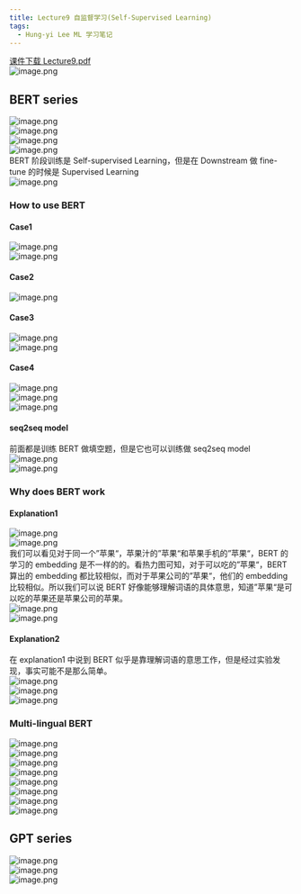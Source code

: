 ```yaml
---
title: Lecture9 自监督学习(Self-Supervised Learning)
tags:
  - Hung-yi Lee ML 学习笔记
---
```


[课件下载 Lecture9.pdf](https://speech.ee.ntu.edu.tw/~hylee/ml/ml2021-course-data/bert_v8.pdf)<br />![image.png](https://yeyi0003.oss-cn-hangzhou.aliyuncs.com/1708268813741-41d0485f-58b8-41ee-ad1c-c754f98bcdb9.png)

## BERT series

![image.png](https://yeyi0003.oss-cn-hangzhou.aliyuncs.com/1706446434211-e641e4a5-eb16-4ffc-8097-831eff1f5613.png)<br />![image.png](https://yeyi0003.oss-cn-hangzhou.aliyuncs.com/1708352201477-414d6260-cd3f-4972-9842-561a5ee21ab4.png)<br />![image.png](https://yeyi0003.oss-cn-hangzhou.aliyuncs.com/1708352280917-a23ff906-3740-42ec-abd5-ebfcb634fe71.png)<br />![image.png](https://yeyi0003.oss-cn-hangzhou.aliyuncs.com/1708353060352-3ebea7c5-b838-4376-a45d-41976b4b99fc.png)<br />BERT 阶段训练是 Self-supervised Learning，但是在 Downstream 做 fine-tune 的时候是 Supervised Learning<br />![image.png](https://yeyi0003.oss-cn-hangzhou.aliyuncs.com/1708353192878-e4be742a-5b86-40ea-b944-61a8f66fc1db.png)

### How to use BERT

#### Case1

![image.png](https://yeyi0003.oss-cn-hangzhou.aliyuncs.com/1708353515833-503707a6-710a-455f-84c3-f7c1c226a0b9.png)<br />![image.png](https://yeyi0003.oss-cn-hangzhou.aliyuncs.com/1708353576895-14f29aed-df52-4171-a3f6-15e2ce4f7635.png)

#### Case2

![image.png](https://yeyi0003.oss-cn-hangzhou.aliyuncs.com/1708353671388-6c21695a-b471-4716-abf6-4ce59ffb4da5.png)

#### Case3

![image.png](https://yeyi0003.oss-cn-hangzhou.aliyuncs.com/1708353790709-e5efad5c-bfda-4b6e-b8de-d4df75b320b0.png)<br />![image.png](https://yeyi0003.oss-cn-hangzhou.aliyuncs.com/1708353805629-bc6c56f5-e2cd-4ec1-a4de-5901b0b5b162.png)

#### Case4

![image.png](https://yeyi0003.oss-cn-hangzhou.aliyuncs.com/1708354341168-5059d74f-9a1f-4961-815c-b61d3e1ef8ae.png)<br />![image.png](https://yeyi0003.oss-cn-hangzhou.aliyuncs.com/1708354674728-3c168882-f18f-43f6-9d90-8f03ad9c3cc8.png)<br />![image.png](https://yeyi0003.oss-cn-hangzhou.aliyuncs.com/1708354734163-1ddeac5c-b29a-4ba0-9b78-0198ca881496.png)

#### seq2seq model

前面都是训练 BERT 做填空题，但是它也可以训练做 seq2seq model<br />![image.png](https://yeyi0003.oss-cn-hangzhou.aliyuncs.com/1708434940884-655f9fcf-da96-4e3b-95fb-d8853125e8d1.png)<br />![image.png](https://yeyi0003.oss-cn-hangzhou.aliyuncs.com/1708435065046-949291ef-6269-4538-be58-3d0a4eedb364.png)

### Why does BERT work

#### Explanation1

![image.png](https://yeyi0003.oss-cn-hangzhou.aliyuncs.com/1708440295141-a2ba0f10-1444-498f-a769-e3e137598eee.png)<br />![image.png](https://yeyi0003.oss-cn-hangzhou.aliyuncs.com/1708440522135-45f877a7-b6d7-440f-9dd3-ccefc8418363.png)<br />我们可以看见对于同一个”苹果“，苹果汁的”苹果“和苹果手机的”苹果“，BERT 的学习的 embedding 是不一样的的。看热力图可知，对于可以吃的”苹果“，BERT 算出的 embedding 都比较相似，而对于苹果公司的”苹果“，他们的 embedding 比较相似。所以我们可以说 BERT 好像能够理解词语的具体意思，知道”苹果“是可以吃的苹果还是苹果公司的苹果。<br />![image.png](https://yeyi0003.oss-cn-hangzhou.aliyuncs.com/1708440023001-3bd78f8d-3536-4b07-8da2-4a0e897e5a0c.png)<br /> ![image.png](https://yeyi0003.oss-cn-hangzhou.aliyuncs.com/1708441161973-eebb1fae-eba3-4577-9937-26599595071f.png)

#### Explanation2

在 explanation1 中说到 BERT 似乎是靠理解词语的意思工作，但是经过实验发现，事实可能不是那么简单。<br />![image.png](https://yeyi0003.oss-cn-hangzhou.aliyuncs.com/1708441277505-69b25525-61a6-4756-bcfc-ee81243ee07b.png)<br />![image.png](https://yeyi0003.oss-cn-hangzhou.aliyuncs.com/1708441755692-7bfcb722-c16f-4aa8-aebd-f80faefc6140.png)<br />![image.png](https://yeyi0003.oss-cn-hangzhou.aliyuncs.com/1708442081514-3a67f059-3d2c-480e-877d-b4802bc05514.png)

### Multi-lingual BERT

![image.png](https://yeyi0003.oss-cn-hangzhou.aliyuncs.com/1708485499306-670ee321-36a3-41da-961c-fb04a6ce7ccb.png)<br />![image.png](https://yeyi0003.oss-cn-hangzhou.aliyuncs.com/1708485823353-24096f08-5854-434b-ad55-495f7cca185f.png)<br />![image.png](https://yeyi0003.oss-cn-hangzhou.aliyuncs.com/1708485899252-f715a0c8-9bd9-4a0e-87b7-cbfa4ab0c07d.png)<br />![image.png](https://yeyi0003.oss-cn-hangzhou.aliyuncs.com/1708486109049-4c384f34-5a1b-45fe-855f-75fbc85c732a.png)<br />![image.png](https://yeyi0003.oss-cn-hangzhou.aliyuncs.com/1708490226418-4c9ea425-6247-4e9e-87c8-e43ae0503263.png)<br />![image.png](https://yeyi0003.oss-cn-hangzhou.aliyuncs.com/1708493031097-3e50c9fa-2207-4f97-9db7-cf0fe6fcbf60.png)<br />![image.png](https://yeyi0003.oss-cn-hangzhou.aliyuncs.com/1708493124756-6df35808-0a2d-4c5c-9aed-06d62b224843.png)<br />![image.png](https://yeyi0003.oss-cn-hangzhou.aliyuncs.com/1708493148161-f0743e77-0e36-4b21-b30c-d54c2987540b.png)

## GPT series

![image.png](https://yeyi0003.oss-cn-hangzhou.aliyuncs.com/1708495442426-dce90d23-2610-48b7-bcaa-ef736a0998b3.png)<br />![image.png](https://yeyi0003.oss-cn-hangzhou.aliyuncs.com/1708495675284-6e484433-6118-453e-a50e-6f280e381a3c.png)<br />![image.png](https://yeyi0003.oss-cn-hangzhou.aliyuncs.com/1708495704218-9c047b9f-6328-49fe-9713-76e41ece6f7b.png)
